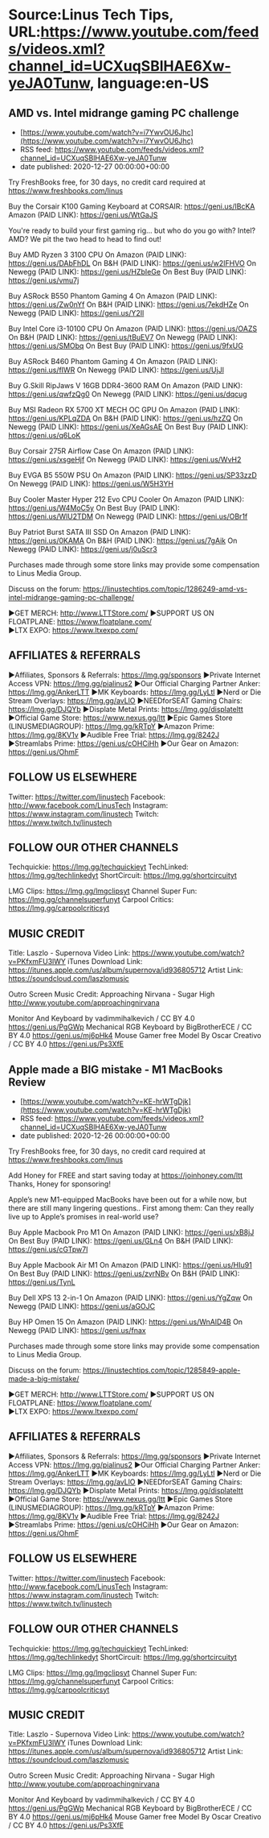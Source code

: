 # Source:Linus Tech Tips, URL:https://www.youtube.com/feeds/videos.xml?channel_id=UCXuqSBlHAE6Xw-yeJA0Tunw, language:en-US

## AMD vs. Intel midrange gaming PC challenge
 - [https://www.youtube.com/watch?v=i7YwvOU6Jhc](https://www.youtube.com/watch?v=i7YwvOU6Jhc)
 - RSS feed: https://www.youtube.com/feeds/videos.xml?channel_id=UCXuqSBlHAE6Xw-yeJA0Tunw
 - date published: 2020-12-27 00:00:00+00:00

Try FreshBooks free, for 30 days, no credit card required at https://www.freshbooks.com/linus

Buy the Corsair K100 Gaming Keyboard at
CORSAIR: https://geni.us/IBcKA
Amazon (PAID LINK): https://geni.us/WtGaJS

You're ready to build your first gaming rig... but who do you go with? Intel? AMD? We pit the two head to head to find out!

Buy AMD Ryzen 3 3100 CPU
On Amazon (PAID LINK): https://geni.us/DAbFhDL
On B&H (PAID LINK): https://geni.us/w2IFHVO
On Newegg (PAID LINK): https://geni.us/HZbIeGe
On Best Buy (PAID LINK): https://geni.us/vmu7j

Buy ASRock B550 Phantom Gaming 4
On Amazon (PAID LINK): https://geni.us/Zw0nYf
On B&H (PAID LINK): https://geni.us/7ekdHZe
On Newegg (PAID LINK): https://geni.us/Y2Il

Buy Intel Core i3-10100 CPU
On Amazon (PAID LINK): https://geni.us/OAZS
On B&H (PAID LINK): https://geni.us/tBuEV7
On Newegg (PAID LINK): https://geni.us/SMObq
On Best Buy (PAID LINK): https://geni.us/9fxUG

Buy ASRock B460 Phantom Gaming 4
On Amazon (PAID LINK): https://geni.us/fIWR
On Newegg (PAID LINK): https://geni.us/UjJl

Buy G.Skill RipJaws V 16GB DDR4-3600 RAM
On Amazon (PAID LINK): https://geni.us/qwfzQg0
On Newegg (PAID LINK): https://geni.us/dqcug

Buy MSI Radeon RX 5700 XT MECH OC GPU
On Amazon (PAID LINK): https://geni.us/KPLqZDA
On B&H (PAID LINK): https://geni.us/hzZQ
On Newegg (PAID LINK): https://geni.us/XeAGsAE
On Best Buy (PAID LINK): https://geni.us/q6LoK

Buy Corsair 275R Airflow Case
On Amazon (PAID LINK): https://geni.us/xsgeHjf
On Newegg (PAID LINK): https://geni.us/WvH2

Buy EVGA B5 550W PSU
On Amazon (PAID LINK): https://geni.us/SP33zzD
On Newegg (PAID LINK): https://geni.us/W5H3YH

Buy Cooler Master Hyper 212 Evo CPU Cooler
On Amazon (PAID LINK): https://geni.us/W4MoC5y
On Best Buy (PAID LINK): https://geni.us/WlU2TDM
On Newegg (PAID LINK): https://geni.us/OBr1f

Buy Patriot Burst SATA III SSD
On Amazon (PAID LINK): https://geni.us/0KAMA
On B&H (PAID LINK): https://geni.us/7gAik
On Newegg (PAID LINK): https://geni.us/j0uScr3

Purchases made through some store links may provide some compensation to Linus Media Group.

Discuss on the forum: https://linustechtips.com/topic/1286249-amd-vs-intel-midrange-gaming-pc-challenge/

►GET MERCH: http://www.LTTStore.com/
►SUPPORT US ON FLOATPLANE: https://www.floatplane.com/  
►LTX EXPO: https://www.ltxexpo.com/   

AFFILIATES & REFERRALS
---------------------------------------------------
►Affiliates, Sponsors & Referrals: https://lmg.gg/sponsors
►Private Internet Access VPN: https://lmg.gg/pialinus2
►Our Official Charging Partner Anker: https://lmg.gg/AnkerLTT
►MK Keyboards: https://lmg.gg/LyLtl
►Nerd or Die Stream Overlays: https://lmg.gg/avLlO
►NEEDforSEAT Gaming Chairs: https://lmg.gg/DJQYb
►Displate Metal Prints: https://lmg.gg/displateltt
►Official Game Store: https://www.nexus.gg/ltt
►Epic Games Store (LINUSMEDIAGROUP): https://lmg.gg/kRTpY
►Amazon Prime: https://lmg.gg/8KV1v
►Audible Free Trial: https://lmg.gg/8242J
►Streamlabs Prime: https://geni.us/cOHCiHh
►Our Gear on Amazon: https://geni.us/OhmF

FOLLOW US ELSEWHERE
---------------------------------------------------  
Twitter: https://twitter.com/linustech
Facebook: http://www.facebook.com/LinusTech
Instagram: https://www.instagram.com/linustech
Twitch: https://www.twitch.tv/linustech

FOLLOW OUR OTHER CHANNELS
---------------------------------------------------  
Techquickie: https://lmg.gg/techquickieyt
TechLinked: https://lmg.gg/techlinkedyt
ShortCircuit: https://lmg.gg/shortcircuityt

LMG Clips: https://lmg.gg/lmgclipsyt
Channel Super Fun: https://lmg.gg/channelsuperfunyt
Carpool Critics: https://lmg.gg/carpoolcriticsyt

MUSIC CREDIT
---------------------------------------------------  
Title: Laszlo - Supernova
Video Link: https://www.youtube.com/watch?v=PKfxmFU3lWY
iTunes Download Link: https://itunes.apple.com/us/album/supernova/id936805712
Artist Link: https://soundcloud.com/laszlomusic

Outro Screen Music Credit: Approaching Nirvana - Sugar High http://www.youtube.com/approachingnirvana

Monitor And Keyboard by vadimmihalkevich / CC BY 4.0  https://geni.us/PgGWp
Mechanical RGB Keyboard by BigBrotherECE / CC BY 4.0 https://geni.us/mj6pHk4
Mouse Gamer free Model By Oscar Creativo / CC BY 4.0 https://geni.us/Ps3XfE

## Apple made a BIG mistake - M1 MacBooks Review
 - [https://www.youtube.com/watch?v=KE-hrWTgDjk](https://www.youtube.com/watch?v=KE-hrWTgDjk)
 - RSS feed: https://www.youtube.com/feeds/videos.xml?channel_id=UCXuqSBlHAE6Xw-yeJA0Tunw
 - date published: 2020-12-26 00:00:00+00:00

Try FreshBooks free, for 30 days, no credit card required at https://www.freshbooks.com/linus

Add Honey for FREE and start saving today at https://joinhoney.com/ltt
Thanks, Honey for sponsoring!

Apple’s new M1-equipped MacBooks have been out for a while now, but there are still many lingering questions.. First among them: Can they really live up to Apple’s promises in real-world use?

Buy Apple Macbook Pro M1
On Amazon (PAID LINK): https://geni.us/xB8jJ
On Best Buy (PAID LINK): https://geni.us/GLn4
On B&H (PAID LINK): https://geni.us/cGTpw7l

Buy Apple Macbook Air M1
On Amazon (PAID LINK): https://geni.us/HIu91
On Best Buy (PAID LINK): https://geni.us/zvrNBv
On B&H (PAID LINK): https://geni.us/TynL

Buy Dell XPS 13 2-in-1
On Amazon (PAID LINK): https://geni.us/YgZqw
On Newegg (PAID LINK): https://geni.us/aGOJC

Buy HP Omen 15
On Amazon (PAID LINK): https://geni.us/WnAlD4B
On Newegg (PAID LINK): https://geni.us/fnax

Purchases made through some store links may provide some compensation to Linus Media Group.

Discuss on the forum: https://linustechtips.com/topic/1285849-apple-made-a-big-mistake/


►GET MERCH: http://www.LTTStore.com/
►SUPPORT US ON FLOATPLANE: https://www.floatplane.com/  
►LTX EXPO: https://www.ltxexpo.com/   

AFFILIATES & REFERRALS
---------------------------------------------------
►Affiliates, Sponsors & Referrals: https://lmg.gg/sponsors
►Private Internet Access VPN: https://lmg.gg/pialinus2
►Our Official Charging Partner Anker: https://lmg.gg/AnkerLTT
►MK Keyboards: https://lmg.gg/LyLtl
►Nerd or Die Stream Overlays: https://lmg.gg/avLlO
►NEEDforSEAT Gaming Chairs: https://lmg.gg/DJQYb
►Displate Metal Prints: https://lmg.gg/displateltt
►Official Game Store: https://www.nexus.gg/ltt
►Epic Games Store (LINUSMEDIAGROUP): https://lmg.gg/kRTpY
►Amazon Prime: https://lmg.gg/8KV1v
►Audible Free Trial: https://lmg.gg/8242J
►Streamlabs Prime: https://geni.us/cOHCiHh
►Our Gear on Amazon: https://geni.us/OhmF

FOLLOW US ELSEWHERE
---------------------------------------------------  
Twitter: https://twitter.com/linustech
Facebook: http://www.facebook.com/LinusTech
Instagram: https://www.instagram.com/linustech
Twitch: https://www.twitch.tv/linustech

FOLLOW OUR OTHER CHANNELS
---------------------------------------------------  
Techquickie: https://lmg.gg/techquickieyt
TechLinked: https://lmg.gg/techlinkedyt
ShortCircuit: https://lmg.gg/shortcircuityt

LMG Clips: https://lmg.gg/lmgclipsyt
Channel Super Fun: https://lmg.gg/channelsuperfunyt
Carpool Critics: https://lmg.gg/carpoolcriticsyt

MUSIC CREDIT
---------------------------------------------------  
Title: Laszlo - Supernova
Video Link: https://www.youtube.com/watch?v=PKfxmFU3lWY
iTunes Download Link: https://itunes.apple.com/us/album/supernova/id936805712
Artist Link: https://soundcloud.com/laszlomusic

Outro Screen Music Credit: Approaching Nirvana - Sugar High http://www.youtube.com/approachingnirvana

Monitor And Keyboard by vadimmihalkevich / CC BY 4.0  https://geni.us/PgGWp
Mechanical RGB Keyboard by BigBrotherECE / CC BY 4.0 https://geni.us/mj6pHk4
Mouse Gamer free Model By Oscar Creativo / CC BY 4.0 https://geni.us/Ps3XfE

